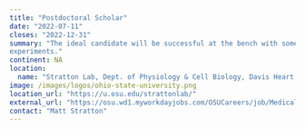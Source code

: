 ```yaml
---
title: "Postdoctoral Scholar"
date: "2022-07-11"
closes: "2022-12-31"
summary: "The ideal candidate will be successful at the bench with some knowledge of bioinformatics - preferably being able to plan, execute, and analyze (with Galaxy) cell culture and in vivo gene expression regulation
experiments."
continent: NA
location:
  name: "Stratton Lab, Dept. of Physiology & Cell Biology, Davis Heart and Lung Research Institute, Columbus, Ohio, United States"
image: /images/logos/ohio-state-university.png
location_url: "https://u.osu.edu/strattonlab/"
external_url: "https://osu.wd1.myworkdayjobs.com/OSUCareers/job/Medical-Center-Campus/Postdoctoral-Scholar_R46910-1"
contact: "Matt Stratton"
---
```

